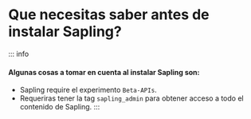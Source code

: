 # Que necesitas saber antes de instalar Sapling?

::: info
#### Algunas cosas a tomar en cuenta al instalar Sapling son:

- Sapling require el experimento `Beta-APIs`.
- Requeriras tener la tag `sapling_admin` para obtener acceso a todo el contenido de Sapling.
:::